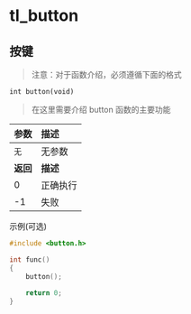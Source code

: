 # tl_button

## 按键

> 注意：对于函数介绍，必须遵循下面的格式

`int button(void)`

> 在这里需要介绍 button 函数的主要功能

| 参数              | 描述                                |
|:------------------|:------------------------------------|
|`无`               | 无参数                              |
| **返回**          | **描述**                                |
|0                  | 正确执行                            |
|-1                 | 失败                                |

示例(可选)

```c
#include <button.h>

int func()
{
    button();
    
    return 0;
}
```
